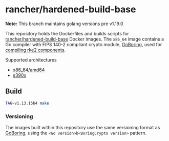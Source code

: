 # rancher/hardened-build-base

**Note:** This branch maintains golang versions pre v1.19.0

This repository holds the Dockerfiles and builds scripts for [rancher/hardened-build-base](https://hub.docker.com/r/rancher/hardened-build-base) Docker images. The `x86_64` image contains a Go compiler with FIPS 140-2 compliant crypto module, [GoBoring](https://github.com/golang/go/tree/dev.boringcrypto/misc/boring), used for [compiling rke2 components](https://docs.rke2.io/security/fips_support/#fips-support-in-cluster-components).

Supported architectures

- [x86_64/amd64](Dockerfile.amd64)
- [s390x](Dockerfile.s390x)

## Build

```sh
TAG=v1.13.15b4 make
```

### Versioning

The images built within this repository use the same versioning format as [GoBoring](https://github.com/golang/go/tree/dev.boringcrypto/misc/boring#version-strings), using the `<Go version>b<BoringCrypto version>` pattern.
